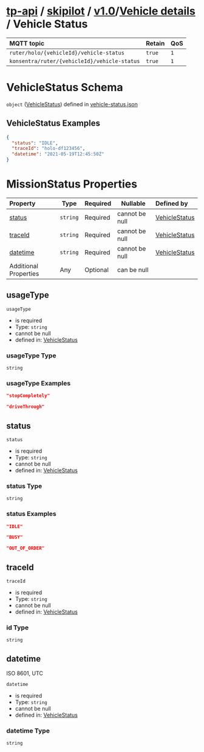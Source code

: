 # [tp-api](../../../../README.md) / [skipilot](../../../README.md) / [v1.0](../../README.md)/[Vehicle details](../vehicle-details/README.md) / Vehicle Status

MQTT topic                                          | Retain   | QoS
| :------------------------------------------------ | -------- | -------- |
```ruter/holo/{vehicleId}/vehicle-status```  | ```true``` | ```1```
```konsentra/ruter/{vehicleId}/vehicle-status```  | ```true``` | ```1```

# VehicleStatus Schema

`object` ([VehicleStatus](vehicle-status.md)) defined in [vehicle-status.json](../../schema/vehicle-details/vehicle-status.json)



## VehicleStatus Examples

```json
{
  "status": "IDLE",
  "traceId": "holo-df123456",
  "datetime": "2021-05-19T12:45:50Z"
}
```

# MissionStatus Properties

| Property                          | Type      | Required | Nullable       | Defined by                                                                                                   |
| :-------------------------------- | --------- | -------- | -------------- | :----------------------------------------------------------------------------------------------------------- |
| [status](#status) | `string`  | Required | cannot be null | [VehicleStatus](vehicle-status-properties-status.md "\#/properties/status#/properties/status") |
| [traceId](#traceId) | `string`  | Required | cannot be null | [VehicleStatus](vehicle-status--traceId-properties-traceId.md "\#/properties/traceId#/properties/traceId") |
| [datetime](#datetime) | `string`  | Required | cannot be null | [VehicleStatus](vehicle-status-datetime-properties-datetime.md "\#/properties/datetime#/properties/datetime") |
| Additional Properties             | Any       | Optional | can be null    |                                                                                                              |

## usageType

`usageType`

-   is required
-   Type: `string`
-   cannot be null
-   defined in:   [VehicleStatus](vehicle-status-properties-usageType.md "\#/properties/usageType#/properties/usageType")

### usageType Type

`string`
### usageType Examples

```json
"stopCompletely"
```
```json
"driveThrough"
```

## status

`status`

-   is required
-   Type: `string`
-   cannot be null
-   defined in:   [VehicleStatus](vehicle-status-properties-status.md "\#/properties/status#/properties/status")

### status Type

`string`
### status Examples

```json
"IDLE"
```
```json
"BUSY"
```
```json
"OUT_OF_ORDER"
```

## traceId

`traceId`

-   is required
-   Type: `string`
-   cannot be null
-   defined in:  [VehicleStatus](vehicle-status-properties-traceId.md "\#/properties/traceId#/properties/traceId")

### id Type

`string`

## datetime

ISO 8601, UTC


`datetime`

-   is required
-   Type: `string`
-   cannot be null
-   defined in: [VehicleStatus](vehicle-status-properties-datetime.md "\#/properties/datetime#/properties/datetime")

### datetime Type

`string`